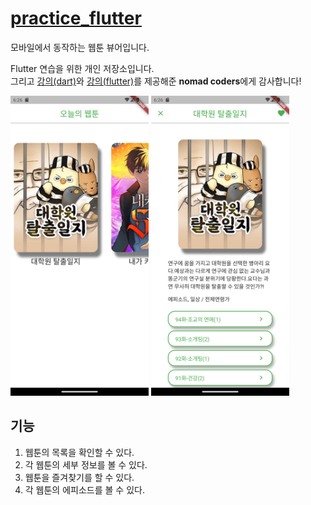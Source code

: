 # [practice_flutter](https://github.com/hoseCloud/practice_flutter)

모바일에서 동작하는 웹툰 뷰어입니다.

Flutter 연습을 위한 개인 저장소입니다.  
그리고 [강의(dart)](https://nomadcoders.co/dart-for-beginners/lobby)와 [강의(flutter)](https://nomadcoders.co/flutter-for-beginners/lobby)를 제공해준 **nomad coders**에게 감사합니다!

<img src="home_screen_screenshot.png" height="480" alt="home_screen_screenshot" />
<img src="detail_screen_screenshot.png" height="480" alt="detail_screen_screenshot" />

## 기능

1. 웹툰의 목록을 확인할 수 있다.
2. 각 웹툰의 세부 정보를 볼 수 있다.
3. 웹툰을 즐겨찾기를 할 수 있다.
4. 각 웹툰의 에피소드를 볼 수 있다.
